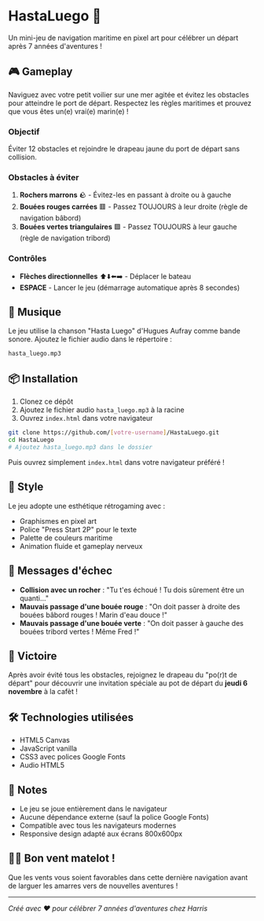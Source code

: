 # HastaLuego 🚢

Un mini-jeu de navigation maritime en pixel art pour célébrer un départ après 7 années d'aventures !

## 🎮 Gameplay

Naviguez avec votre petit voilier sur une mer agitée et évitez les obstacles pour atteindre le port de départ. Respectez les règles maritimes et prouvez que vous êtes un(e) vrai(e) marin(e) !

### Objectif

Éviter 12 obstacles et rejoindre le drapeau jaune du port de départ sans collision.

### Obstacles à éviter

1. **Rochers marrons** 🪨 - Évitez-les en passant à droite ou à gauche
2. **Bouées rouges carrées** 🟥 - Passez TOUJOURS à leur droite (règle de navigation bâbord)
3. **Bouées vertes triangulaires** 🟩 - Passez TOUJOURS à leur gauche (règle de navigation tribord)

### Contrôles

- **Flèches directionnelles** ⬆️⬇️⬅️➡️ - Déplacer le bateau
- **ESPACE** - Lancer le jeu (démarrage automatique après 8 secondes)

## 🎵 Musique

Le jeu utilise la chanson "Hasta Luego" d'Hugues Aufray comme bande sonore. Ajoutez le fichier audio dans le répertoire :

```
hasta_luego.mp3
```

## 📦 Installation

1. Clonez ce dépôt
2. Ajoutez le fichier audio `hasta_luego.mp3` à la racine
3. Ouvrez `index.html` dans votre navigateur

```bash
git clone https://github.com/[votre-username]/HastaLuego.git
cd HastaLuego
# Ajoutez hasta_luego.mp3 dans le dossier
```

Puis ouvrez simplement `index.html` dans votre navigateur préféré !

## 🎨 Style

Le jeu adopte une esthétique rétrogaming avec :
- Graphismes en pixel art
- Police "Press Start 2P" pour le texte
- Palette de couleurs maritime
- Animation fluide et gameplay nerveux

## 🎯 Messages d'échec

- **Collision avec un rocher** : "Tu t'es échoué ! Tu dois sûrement être un quanti…"
- **Mauvais passage d'une bouée rouge** : "On doit passer à droite des bouées bâbord rouges ! Marin d'eau douce !"
- **Mauvais passage d'une bouée verte** : "On doit passer à gauche des bouées tribord vertes ! Même Fred !"

## 🎊 Victoire

Après avoir évité tous les obstacles, rejoignez le drapeau du "po(r)t de départ" pour découvrir une invitation spéciale au pot de départ du **jeudi 6 novembre** à la cafèt !

## 🛠️ Technologies utilisées

- HTML5 Canvas
- JavaScript vanilla
- CSS3 avec polices Google Fonts
- Audio HTML5

## 📝 Notes

- Le jeu se joue entièrement dans le navigateur
- Aucune dépendance externe (sauf la police Google Fonts)
- Compatible avec tous les navigateurs modernes
- Responsive design adapté aux écrans 800x600px

## 🏴‍☠️ Bon vent matelot !

Que les vents vous soient favorables dans cette dernière navigation avant de larguer les amarres vers de nouvelles aventures !

---

*Créé avec ❤️ pour célébrer 7 années d'aventures chez Harris*
